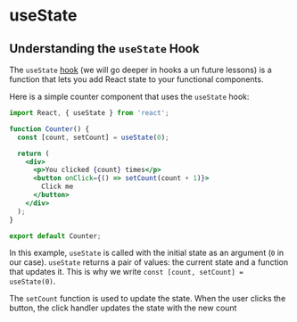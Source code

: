 # useState

## Understanding the `useState` Hook

The `useState` [hook](https://react.dev/reference/react) (we will go deeper in hooks a un future lessons) is a function that lets you add React state to your functional components. 

Here is a simple counter component that uses the `useState` hook:

```jsx
import React, { useState } from 'react';

function Counter() {
  const [count, setCount] = useState(0);

  return (
    <div>
      <p>You clicked {count} times</p>
      <button onClick={() => setCount(count + 1)}>
        Click me
      </button>
    </div>
  );
}

export default Counter;
```

In this example, `useState` is called with the initial state as an argument (`0` in our case). `useState` returns a pair of values: the current state and a function that updates it. This is why we write `const [count, setCount] = useState(0)`.

The `setCount` function is used to update the state. When the user clicks the button, the click handler updates the state with the new count
